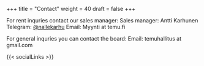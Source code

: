 +++
title = "Contact"
weight = 40
draft = false
+++

For rent inquries contact our sales manager:
Sales manager: Antti Karhunen
Telegram: [@nallekarhu](https://t.me/nallekarhu)
Email: Myynti at temu.fi

For general inquries you can contact the board:
Email: temuhallitus at gmail.com

{{< socialLinks >}}
